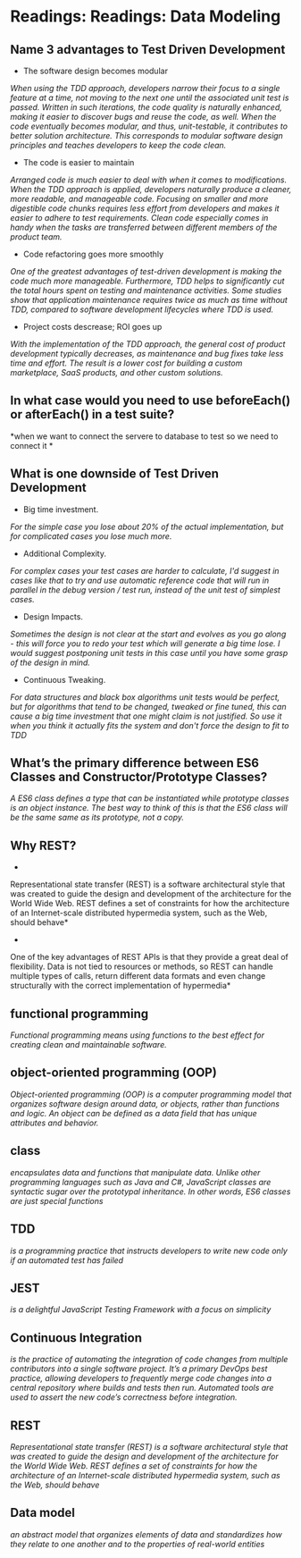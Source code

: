 # Readings: Readings: Data Modeling


## Name 3 advantages to Test Driven Development

- The software design becomes modular

*When using the TDD approach, developers narrow their focus to a single feature at a time, not moving to the next one until the associated unit test is passed. Written in such iterations, the code quality is naturally enhanced, making it easier to discover bugs and reuse the code, as well.  When the code eventually becomes modular, and thus, unit-testable, it contributes to better solution architecture. This corresponds to modular software design principles and teaches developers to keep the code clean.*


- The code is easier to maintain

*Arranged code is much easier to deal with when it comes to modifications. When the TDD approach is applied, developers naturally produce a cleaner, more readable, and manageable code. Focusing on smaller and more digestible code chunks requires less effort from developers and makes it easier to adhere to test requirements. Clean code especially comes in handy when the tasks are transferred between different members of the product team.*


- Code refactoring goes more smoothly


 *One of the greatest advantages of test-driven development is making the code much more manageable. Furthermore, TDD helps to significantly cut the total hours spent on testing and maintenance activities. Some studies show that application maintenance requires twice as much as time without TDD, compared to software development lifecycles where TDD is used.*


- Project costs descrease; ROI goes up

*With the implementation of the TDD approach, the general cost of product development typically decreases, as maintenance and bug fixes take less time and effort. The result is a lower cost for building a custom marketplace, SaaS products, and other custom solutions.*



## In what case would you need to use beforeEach() or afterEach() in a test suite?

*when we want to connect the servere to database to test so we need to connect it *

## What is one downside of Test Driven Development


- Big time investment.

*For the simple case you lose about 20% of the actual implementation, but for complicated cases you lose much more.*
- Additional Complexity. 

*For complex cases your test cases are harder to calculate, I'd suggest in cases like that to try and use automatic reference code that will run in parallel in the debug version / test run, instead of the unit test of simplest cases.*
- Design Impacts. 

*Sometimes the design is not clear at the start and evolves as you go along - this will force you to redo your test which will generate a big time lose. I would suggest postponing unit tests in this case until you have some grasp of the design in mind.*
- Continuous Tweaking.

*For data structures and black box algorithms unit tests would be perfect, but for algorithms that tend to be changed, tweaked or fine tuned, this can cause a big time investment that one might claim is not justified. So use it when you think it actually fits the system and don't force the design to fit to TDD*


## What’s the primary difference between ES6 Classes and Constructor/Prototype Classes?

*A ES6 class defines a type that can be instantiated while prototype classes is an object instance. The best way to think of this is that the ES6 class will be the same same as its prototype, not a copy.*


## Why REST?

*
Representational state transfer (REST) is a software architectural style that was created to guide the design and development of the architecture for the World Wide Web. REST defines a set of constraints for how the architecture of an Internet-scale distributed hypermedia system, such as the Web, should behave*

 *
One of the key advantages of REST APIs is that they provide a great deal of flexibility. Data is not tied to resources or methods, so REST can handle multiple types of calls, return different data formats and even change structurally with the correct implementation of hypermedia*


## functional programming

*Functional programming means using functions to the best effect for creating clean and maintainable software.*

## object-oriented programming (OOP)

*Object-oriented programming (OOP) is a computer programming model that organizes software design around data, or objects, rather than functions and logic. An object can be defined as a data field that has unique attributes and behavior.*


## class

*encapsulates data and functions that manipulate data. Unlike other programming languages such as Java and C#, JavaScript classes are syntactic sugar over the prototypal inheritance. In other words, ES6 classes are just special functions*

## TDD

*is a programming practice that instructs developers to write new code only if an automated test has failed*


## JEST

*is a delightful JavaScript Testing Framework with a focus on simplicity*


## Continuous Integration

*is the practice of automating the integration of code changes from multiple contributors into a single software project. It’s a primary DevOps best practice, allowing developers to frequently merge code changes into a central repository where builds and tests then run. Automated tools are used to assert the new code’s correctness before integration.*

## REST


*Representational state transfer (REST) is a software architectural style that was created to guide the design and development of the architecture for the World Wide Web. REST defines a set of constraints for how the architecture of an Internet-scale distributed hypermedia system, such as the Web, should behave*


## Data model

*an abstract model that organizes elements of data and standardizes how they relate to one another and to the properties of real-world entities*


